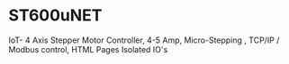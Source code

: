 # ST600uNET
IoT- 4 Axis Stepper Motor Controller, 4-5 Amp,  Micro-Stepping , TCP/IP / Modbus control, HTML Pages
Isolated IO's 
